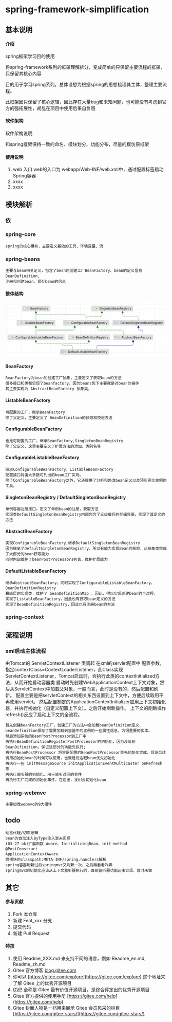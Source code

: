 # spring-framework-simplification

## 基本说明

#### 介绍

spring框架学习目的使用

将spring-framework系列的框架理解拆分，变成简单的只保留主要流程的框架，只保留其核心内容

目的用于学习spring系列，总体设想为根据spring的思想梳理其主体，整理主要流程。

此框架因只保留了核心逻辑，因此存在大量bug和未知问题，也可能没有考虑到官方的强拓展性，胡乱在项目中使用后果自负哦


#### 软件架构
软件架构说明

和spring框架保持一致的命名、模块划分、功能分布，尽量的模仿原框架

#### 使用说明

1.  web 入口
    web的入口为 webapp/Web-INF/web.xml中，通过配置<listener>标签启动Spring容器
2.  xxxx
3.  xxxx

## 模块解析

### 依

### spring-core
    spring的核心模块，主要定义基础的工具、环境变量、流
### spring-beans
    主要与bean相关定义，包含了bean的创建工厂BeanFactory、bean的定义信息BeanDefinition、
    注册和创建bean、保存bean的信息
#### 整体结构 

![img.png](docs/image/img.png)

#### BeanFactory
    BeanFactory为bean的创建工厂抽象，主要定义了获取bean的方法
    很多接口和类都实现了beanfactory，因为beans包下主要就是对bean的操作
    其主要实现为 AbstractBeanFactory 抽象类，
#### ListableBeanFactory
    可配置的工厂，继承BeanFactory
    除了父定义，主要定义了 BeanDefinition的获取和校验方法
#### ConfigurableBeanFactory
    也是可配置的工厂，继承BeanFactory,SingletonBeanRegistry
    除了父定义，这里主要定义了扩展方法的添加，类别名等
#### ConfigurableListableBeanFactory
    继承ConfigurableBeanFactory，ListableBeanFactory
    配置接口将由大多数可列出的bean工厂实现。
    除了ConfigurableBeanFactory之外，它还提供了分析和修改bean定义以及预实例化单例的工具。
#### SingletonBeanRegistry / DefaultSingletonBeanRegistry
    单例容器注册接口，定义了单例bean的注册，获取方法
    实现类DefaultSingletonBeanRegistry内部包含了三级缓存的存储容器，实现了其定义的方法

#### AbstractBeanFactory
    实现ConfigurableBeanFactory,继承DefaultSingletonBeanRegistry
    因为继承了DefaultSingletonBeanRegistry，所以有能力实现Bean的获取，此抽象类完成了大部分的bean获取能力
    同时内部维护了beanPostProcessors列表，维护扩展能力
#### DefaultListableBeanFactory
    继承AbstractBeanFactory，同时实现了ConfigurableListableBeanFactory，BeanDefinitionRegistry
    最底层的实现类，维护了 beanDefinitionMap ，因此，得以实现创建bean的全过程，
    实现了ListableBeanFactory，因此也有获取bean定义的方法
    实现了BeanDefinitionRegistry，因此也有注册bean的方法


### spring-context


### 

## 流程说明
### xml启动主体流程
由Tomcat的 ServletContextListener 类调起
在xml的servlet配置中 配置<context-param>参数，指定contextClass=ContextLoaderListener，此Class实现ServletContextListener，Tomcat启动时，会执行此类的contextInitialized方法，从而开始启动容器类
启动时先创建WebApplicationContext上下文对象，然后从ServletContext中加载父对象，一般而言，此时是没有的，然后配置和刷新。
配置主要是把servletContext的相关东西设置到上下文中，方便后续取用不再使用servlet。
然后配置制定的ApplicationContextInitializer应用上下文初始化器，并执行初始化（自定义配置上下文）。之后开始刷新操作。
上下文的刷新操作refresh()反应了启动上下文的全流程。

    首先创建beanFactory工厂，创建工厂的方法中会加载beanDefinition定义，beanDefinition保存了需要加载到容器中的实例的一些属性信息，为很重要的实体。
    然后添加系统的BeanPostProcessor到工厂中
    再执行BeanDefinitionRegisterPostProcessor的初始化，因为涉及到BeanDifinition，保证这部分的功能先执行;
    再执行BeanPostProcessor 将容器配置的BeanPostProcessor首先初始化完成，保证后续调用初始化bean的时候可以使用，也就是说这鞋bean优先初始化
    再执行一些 initMessageSource initApplicationEventMulticaster onRefresh 等
    再执行监听器的初始化，用于监听对应的事件
    再执行工厂完成的初始化事件，在这里，我们会初始化bean


### spring-webmvc
    主要加载webmvc的9大组件


## todo
    动态代理/切面逻辑
    bean的自动注入ByType注入暂未实现
    (03-27 ok)扩展函数 Aware、InitializingBean、init-method
    @PostConstruct
    ApplicationContextAware
    跨模块的classpath:META-INF/spring.handlers解析
    spring容器刷新过后springmvc又刷新一次，之后再看看咋弄
    springmvc的初始化应该从上下文监听器执行的，目前监听器功能还未实现，暂时未做

## 其它

#### 参与贡献

1.  Fork 本仓库
2.  新建 Feat_xxx 分支
3.  提交代码
4.  新建 Pull Request


#### 特技

1.  使用 Readme\_XXX.md 来支持不同的语言，例如 Readme\_en.md, Readme\_zh.md
2.  Gitee 官方博客 [blog.gitee.com](https://blog.gitee.com)
3.  你可以 [https://gitee.com/explore](https://gitee.com/explore) 这个地址来了解 Gitee 上的优秀开源项目
4.  [GVP](https://gitee.com/gvp) 全称是 Gitee 最有价值开源项目，是综合评定出的优秀开源项目
5.  Gitee 官方提供的使用手册 [https://gitee.com/help](https://gitee.com/help)
6.  Gitee 封面人物是一档用来展示 Gitee 会员风采的栏目 [https://gitee.com/gitee-stars/](https://gitee.com/gitee-stars/)
